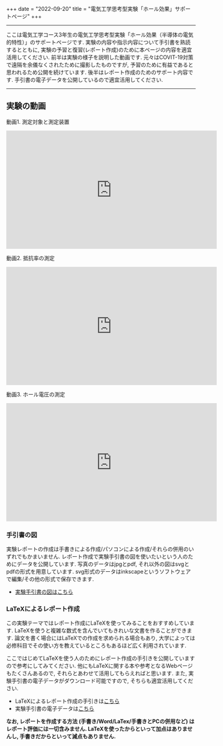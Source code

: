+++
date = "2022-09-20"
title = "電気工学思考型実験「ホール効果」サポートページ"
+++

---------------------------

ここは電気工学コース3年生の電気工学思考型実験「ホール効果（半導体の電気的特性）」のサポートページです. 実験の内容や指示内容について手引書を熟読するとともに, 実験の予習と復習(レポート作成)のために本ページの内容を適宜活用してください.
前半は実験の様子を説明した動画です. 元々はCOVIT-19対策で遠隔を余儀なくされたために撮影したものですが, 予習のために有益であると思われるため公開を続けています.
後半はレポート作成のためのサポート内容です. 手引書の電子データを公開しているので適宜活用してください. 

---------------------------

## 実験の動画

動画1. 測定対象と測定装置

<iframe width="560" height="315" src="https://www.youtube.com/embed/NKnk_CJS5mk" frameborder="0" allow="accelerometer; autoplay; encrypted-media; gyroscope; picture-in-picture" allowfullscreen></iframe>


動画2. 抵抗率の測定

<iframe width="560" height="315" src="https://www.youtube.com/embed/nF2NFu8N48Y" frameborder="0" allow="accelerometer; autoplay; encrypted-media; gyroscope; picture-in-picture" allowfullscreen></iframe>


動画3. ホール電圧の測定

<iframe width="560" height="315" src="https://www.youtube.com/embed/vVCwwC98fnI" frameborder="0" allow="accelerometer; autoplay; encrypted-media; gyroscope; picture-in-picture" allowfullscreen></iframe>



### 手引書の図

実験レポートの作成は手書きによる作成/パソコンによる作成/それらの併用のいずれでもかまいません. 
レポート作成で実験手引書の図を使いたいという人のためにデータを公開しています.
写真のデータはjpgとpdf, それ以外の図はsvgとpdfの形式を用意しています. svg形式のデータはinkscapeというソフトウェアで編集/その他の形式で保存できます. 

- [実験手引書の図はこちら](./hall_effect_figs.zip)

### LaTeXによるレポート作成

この実験テーマではレポート作成にLaTeXを使ってみることをおすすめしています.
LaTeXを使うと複雑な数式を含んでいてもきれいな文書を作ることができます. 
論文を書く場合にはLaTeXでの作成を求められる場合もあり, 大学によっては必修科目でその使い方を教えているところもあるほど広く利用されています.

ここではじめてLaTeXを使う人のためにレポート作成の手引きを公開していますので参考にしてみてください.
他にもLaTeXに関する本や参考となるWebページもたくさんあるので, それらとあわせて活用してもらえればと思います.
また, 実験手引書の電子データがダウンロード可能ですので, そちらも適宜活用してください. 

- LaTeXによるレポート作成の手引きは[こちら](./hall_effect_latex_guide.pdf)
- 実験手引書の電子データは[こちら](./hall_effect.zip)
 

**なお, レポートを作成する方法 (手書き/Word/LaTex/手書きとPCの併用など) はレポート評価には一切含みません. LaTeXを使ったからといって加点はありませんし, 手書きだからといって減点もありません.**
